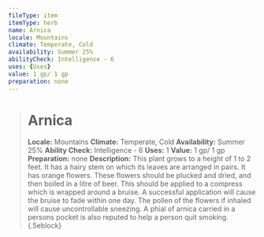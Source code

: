 ```yaml
---
fileType: item
itemType: herb
name: Arnica
locale: Mountains
climate: Temperate, Cold
availability: Summer 25%
abilityCheck: Intelligence - 6
uses: {Uses}
value: 1 gp/ 1 gp
preparation: none
---
```

>#  Arnica
>
> **Locale:** Mountains
> **Climate:** Temperate, Cold
> **Availability:** Summer 25%
> **Ability Check:** Intelligence - 6
> **Uses:** 1
> **Value:** 1 gp/ 1 gp
> **Preparation:** none
> **Description:** This plant grows to a height of 1 to 2 feet. It has a hairy stem on which its leaves are arranged in pairs. It has orange flowers. These flowers should be plucked and dried, and then boiled in a litre of beer. This should be applied to a compress which is wrapped around a bruise. A successful application will cause the bruise to fade within one day. The pollen of the flowers if inhaled will cause uncontrollable sneezing. A phial of arnica carried in a persons pocket is also reputed to help a person quit smoking.
{.5eblock}

